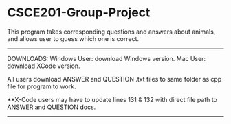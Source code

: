 # CSCE201-Group-Project
This program takes corresponding questions and answers about animals, and allows user to guess which one is correct.
_________________________________________
DOWNLOADS: 
Windows User: download Windows version. 
Mac User: download XCode version.  

All users download ANSWER and QUESTION .txt files to same folder as cpp file for program to work.  

**X-Code users may have to update lines 131 & 132 with direct file path to ANSWER and QUESTION docs.
_________________________________________
